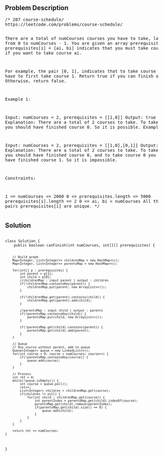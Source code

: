 <!--
<style>
  body { font-family: Arial, sans-serif; }
  .container {{ max-width: 100%; margin: 0 auto; padding: 10px; }}
  .comment-block { max-width: 30%; background-color: #f9f9f9; padding: 10px; border-left: 5px solid #ccc; overflow-wrap: break-word; white-space: pre-wrap; }
  .code-block { background-color: #f4f4f4; padding: 10px; border: 1px solid #ddd; overflow-wrap: break-word; white-space: pre-wrap; }
</style>
-->

<div class='container'>
<h2>Problem Description</h2>
<div class='comment-block'>
<pre>
/* 207 course-schedule/
https://leetcode.com/problems/course-schedule/

There are a total of numCourses courses you have to take, labeled from 0 to numCourses - 1. 
You are given an array prerequisites where prerequisites[i] = [ai, bi] indicates that you must take course bi first if you want to take course ai.

For example, the pair [0, 1], indicates that to take course 0 you have to first take course 1.
Return true if you can finish all courses. Otherwise, return false.

 

Example 1:

Input: numCourses = 2, prerequisites = [[1,0]]
Output: true
Explanation: There are a total of 2 courses to take. 
To take course 1 you should have finished course 0. So it is possible.
Example 2:

Input: numCourses = 2, prerequisites = [[1,0],[0,1]]
Output: false
Explanation: There are a total of 2 courses to take. 
To take course 1 you should have finished course 0, and to take course 0 you should also have finished course 1. So it is impossible.
 

Constraints:

1 <= numCourses <= 2000
0 <= prerequisites.length <= 5000
prerequisites[i].length == 2
0 <= ai, bi < numCourses
All the pairs prerequisites[i] are unique.
*/
</pre>
</div>

<h2>Solution</h2>
<div class='code-block'>
<pre><code class='language-java'>
class Solution {
    public boolean canFinish(int numCourses, int[][] prerequisites) {

        // Build graph
        Map<Integer, List<Integer>> childrenMap = new HashMap<>();
        Map<Integer, List<Integer>> parentsMap = new HashMap<>();

        for(int[] p : prerequisites) {
            int parent = p[1];
            int child = p[0];
            //childrenMap : input parent | output : children
            if(!childrenMap.containsKey(parent)) {
                childrenMap.put(parent, new ArrayList<>());
            }

            if(!childrenMap.get(parent).contains(child)) {
                childrenMap.get(parent).add(child);
            }

            //parentsMap : input child | output : parents
            if(!parentsMap.containsKey(child)) {
                parentsMap.put(child, new ArrayList<>());
            }

            if(!parentsMap.get(child).contains(parent)) {
                parentsMap.get(child).add(parent);
            }
        }

        // Queue
        // Any course without parent, add to queue
        Queue<Integer> queue = new LinkedList<>();
        for(int course = 0; course < numCourses; course++) {
            if(!parentsMap.containsKey(course)) {
                queue.add(course);
            }
        }

        // Process
        int ret = 0;
        while(!queue.isEmpty()) {
            int course = queue.poll();
            ret++;
            List<Integer> children = childrenMap.get(course);
            if(children != null) {
                for(int child : childrenMap.get(course)) {
                    int parentIndex = parentsMap.get(child).indexOf(course);
                    parentsMap.get(child).remove(parentIndex);
                    if(parentsMap.get(child).size() == 0) {
                        queue.add(child);
                    }
                }
            }
        }

        return ret == numCourses;  
    }
}









</code></pre>
</div>
</div>
